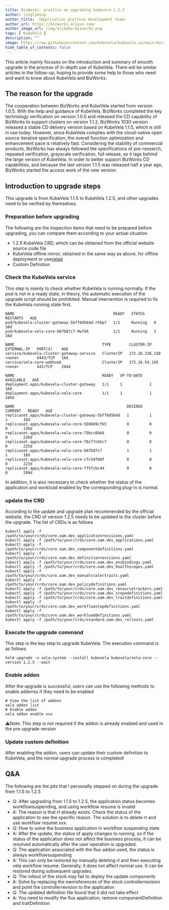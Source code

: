 ```yaml
---
title: BizWorks' practice on upgrading kubevera 1.2.5
author: jingliming
author_title: （Application platform development team）
author_url: https://bizworks.aliyun.com/
author_image_url: /img/alibaba-bizworks.png
tags: [ KubeVela ]
description: ""
image: https://raw.githubusercontent.com/kubevela/kubevela.io/main/docs/resources/KubeVela-03.png
hide_table_of_contents: false
---
```


This article mainly focuses on the introduction and summary of smooth upgrade in the process of in-depth use of KubeVela. There will be similar articles in the follow-up, hoping to provide some help to those who need and want to know about KubeVela and BizWorks.

## The reason for the upgrade
The cooperation between BizWorks and KubeVela started from version 1.0.5. With the help and guidance of KubeVela, BizWorks completed the key technology verification on version 1.0.5 and released the CD capability of BizWorks to support clusters on version 1.1.2, BizWorks 1030 version released a stable CD delivery version based on KubeVela 1.1.5, which is still in use today. However, since KubeVela complies with the cloud-native open source iterative specification, the overall function optimization and enhancement pace is relatively fast. Considering the stability of commercial products, BizWorks has always followed the specifications of pre-research, repeated verification, grayscale verification, full release, so it lags behind the large version of KubeVela. In order to better support BizWorks CD capabilities, and because the last version 1.1.5 was released half a year ago, BizWorks started the access work of the new version.
## Introduction to upgrade steps
This upgrade is from KubeVela 1.1.5 to KubeVela 1.2.5, and other upgrades need to be verified by themselves.
### Preparation before upgrading
The following are the inspection items that need to be prepared before upgrading, you can compare them according to your actual situation
- 1.2.5 KubeVela CRD, which can be obtained from the official website source code file
- KubeVela offline mirror, obtained in the same way as above, for offline deployment or use[velad](https://github.com/oam-dev/velad)
- Custom Definition
### Check the KubeVela service
This step is mainly to check whether KubeVela is running normally. If the pod is not in a ready state, in theory, the automatic execution of the upgrade script should be prohibited. Manual intervention is required to fix the KubeVela running state first.
```
NAME                                            READY   STATUS    RESTARTS   AGE
pod/kubevela-cluster-gateway-5bff6d564d-rhkp7   1/1     Running   0          16d
pod/kubevela-vela-core-b67b87c7-9w7d4           1/1     Running   1          16d

NAME                                       TYPE        CLUSTER-IP       EXTERNAL-IP   PORT(S)    AGE
service/kubevela-cluster-gateway-service   ClusterIP   172.16.236.150   <none>        9443/TCP   16d
service/vela-core-webhook                  ClusterIP   172.16.54.195    <none>        443/TCP    284d

NAME                                       READY   UP-TO-DATE   AVAILABLE   AGE
deployment.apps/kubevela-cluster-gateway   1/1     1            1           16d
deployment.apps/kubevela-vela-core         1/1     1            1           284d

NAME                                                  DESIRED   CURRENT   READY   AGE
replicaset.apps/kubevela-cluster-gateway-5bff6d564d   1         1         1       16d
replicaset.apps/kubevela-vela-core-569669cfb5         0         0         0       136d
replicaset.apps/kubevela-vela-core-75bcc6b64          0         0         0       226d
replicaset.apps/kubevela-vela-core-78cf7cb5c7         0         0         0       225d
replicaset.apps/kubevela-vela-core-b67b87c7           1         1         1       16d
replicaset.apps/kubevela-vela-core-cfc54f68f          0         0         0       223d
replicaset.apps/kubevela-vela-core-ff5fcbc44          0         0         0       284d
```
In addition, it is also necessary to check whether the status of the application and workload enabled by the corresponding plug-in is normal.
### update the CRD
According to the update and upgrade plan recommended by the official website, the CRD of version 1.2.5 needs to be updated to the cluster before the upgrade. The list of CRDs is as follows
```shell
kubectl apply -f /path/to/your/crds/core.oam.dev_applicationrevisions.yaml
kubectl apply -f /path/to/your/crds/core.oam.dev_applications.yaml
kubectl apply -f /path/to/your/crds/core.oam.dev_componentdefinitions.yaml
kubectl apply -f /path/to/your/crds/core.oam.dev_definitionrevisions.yaml
kubectl apply -f /path/to/your/crds/core.oam.dev_envbindings.yaml
kubectl apply -f /path/to/your/crds/core.oam.dev_healthscopes.yaml
kubectl apply -f /path/to/your/crds/core.oam.dev_manualscalertraits.yaml
kubectl apply -f /path/to/your/crds/core.oam.dev_policydefinitions.yaml
kubectl apply -f /path/to/your/crds/core.oam.dev_resourcetrackers.yaml
kubectl apply -f /path/to/your/crds/core.oam.dev_scopedefinitions.yaml
kubectl apply -f /path/to/your/crds/core.oam.dev_traitdefinitions.yaml
kubectl apply -f /path/to/your/crds/core.oam.dev_workflowstepdefinitions.yaml
kubectl apply -f /path/to/your/crds/core.oam.dev_workloaddefinitions.yaml
kubectl apply -f /path/to/your/crds/standard.oam.dev_rollouts.yaml
```
### Execute the upgrade command
This step is the key step to upgrade KubeVela. The execution command is as follows
``` shell
helm upgrade -n vela-system --install kubevela kubevela/vela-core --version 1.2.5 --wait
```
### Enable addon
After the upgrade is successful, users can use the following methods to enable addonss if they need to be enabled
```shell
# View the list of addons
vela addon list
# Enable addon
vela addon enable xxx
```
⚠️Note: This step is not required if the addon is already enabled and used in the pre-upgrade version
### Update custom definition
After enabling the addon, users can update their custom definition to KubeVela, and the normal upgrade process is completed!
## Q&A
The following are the pits that I personally stepped on during the upgrade from 1.1.5 to 1.2.5
- Q: After upgrading from 1.1.5 to 1.2.5, the application status becomes workflowsuspending, and using workflow resume is invalid
- A: The reason is that rt already exists. Check the status of the application to see the specific reason. The solution is to delete rt and use workflow resume xxx.
- Q: How to solve the business application in workflow suspending state
- A: After the update, the status of apply changes to running, so if the status of the application does not affect the business process, it can be resolved automatically after the user operation is upgraded.
- Q: The application associated with the flux addon used, the status is always workflowsuspending
- A: This can only be restored by manually deleting rt and then executing vela workflow resume. Generally, it does not affect normal use. It can be restored during subsequent upgrades.
- Q: The rollout of the stock may fail to deploy the update components
- A: Solve by replacing the ownreferences of the stock controllerrevision and point the controllerrevision to the application
- Q: The updated definition file found that it did not take effect
- A: You need to modify the flux application, remove componentDefinition and traitDefinition